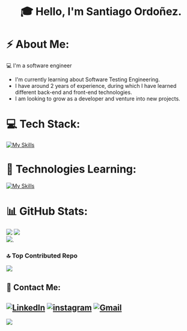 <h1 align="center"> 🎓 Hello, I'm Santiago Ordoñez. </h1>

# ⚡ About Me:
💻 I'm a software engineer </br>
- I'm currently learning about Software Testing Engineering. </br>
- I have around 2 years of experience, during which I have learned different back-end and front-end technologies. </br>
- I am looking to grow as a developer and venture into new projects.


# 💻 Tech Stack:
[![My Skills](https://skillicons.dev/icons?i=js,html,css,java,typescript,python,dart,nextjs,flutter,react,astro,nodejs,express,mongodb,notion,tailwind,vite,ps&perline=12)](https://skillicons.dev) <br/>

# 📘 Technologies Learning:
[![My Skills](https://skillicons.dev/icons?i=cypress,selenium)](https://skillicons.dev)

# 📊 GitHub Stats:
![](https://github-readme-stats.anuraghazra1.vercel.app/api/top-langs/?username=alzusaca21&theme=dark&hide_border=false&no-bg=true&no-frame=true&langs_count=10)
![](https://github-readme-streak-stats.herokuapp.com/?user=alzusaca21&theme=dark&hide_border=false)<br/>
![](https://github-profile-trophy.vercel.app/?username=alzusaca21&theme=radical&row=1&column=7&margin-h=15&margin-w=5&no-bg=true"alt="TROPHY).


### 🔝 Top Contributed Repo
![](https://github-contributor-stats.vercel.app/api?username=alzusaca21&limit=5&theme=dark&combine_all_yearly_contributions=true) 

## 📧 Contact Me:
[![LinkedIn](https://img.shields.io/badge/LinkedIn-0077B5?style=for-the-badge&logo=linkedin&logoColor=white)](https://linkedin.com/in/santiagoordoñez)
[![instagram](https://img.shields.io/badge/Instagram-D14836?style=for-the-badge&logo=Instagram&logoColor=white)](https://instagram.com/santiago.or2111)
[![Gmail](https://img.shields.io/badge/Gmail-D14836?style=for-the-badge&logo=gmail&logoColor=white)](mailto:sa.an.or.pu@gmail.com)
---
[![](https://visitcount.itsvg.in/api?id=alzusaca21&icon=0&color=0)](https://visitcount.itsvg.in)
